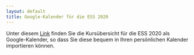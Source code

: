 ```yaml
---
layout: default
title: Google-Kalender für die ESS 2020
---
```


Unter diesem [Link] finden Sie die Kursübersicht für die ESS 2020 als Google-Kalender, so dass Sie diese bequem in Ihren persönlichen Kalender importieren können.

[Link]: https://calendar.google.com/calendar?cid=ZWNuZW9mbjJxYWtnYnBxYWQ5aHZuZDdpcmdAZ3JvdXAuY2FsZW5kYXIuZ29vZ2xlLmNvbQ